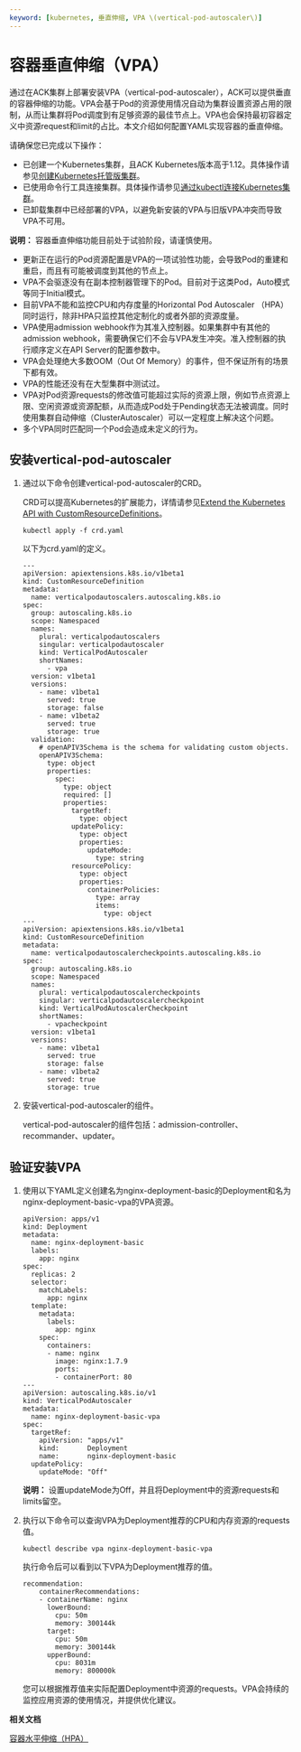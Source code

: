 ```yaml
---
keyword: [kubernetes, 垂直伸缩, VPA \(vertical-pod-autoscaler\)]
---
```


# 容器垂直伸缩（VPA）

通过在ACK集群上部署安装VPA（vertical-pod-autoscaler），ACK可以提供垂直的容器伸缩的功能。VPA会基于Pod的资源使用情况自动为集群设置资源占用的限制，从而让集群将Pod调度到有足够资源的最佳节点上。VPA也会保持最初容器定义中资源request和limit的占比。本文介绍如何配置YAML实现容器的垂直伸缩。

请确保您已完成以下操作：

-   已创建一个Kubernetes集群，且ACK Kubernetes版本高于1.12。具体操作请参见[创建Kubernetes托管版集群](/intl.zh-CN/Kubernetes集群用户指南/集群管理/创建集群/创建Kubernetes托管版集群.md)。
-   已使用命令行工具连接集群。具体操作请参见[通过kubectl连接Kubernetes集群](/intl.zh-CN/Kubernetes集群用户指南/集群管理/连接集群/通过kubectl连接Kubernetes集群.md)。
-   已卸载集群中已经部署的VPA，以避免新安装的VPA与旧版VPA冲突而导致VPA不可用。

**说明：** 容器垂直伸缩功能目前处于试验阶段，请谨慎使用。

-   更新正在运行的Pod资源配置是VPA的一项试验性功能，会导致Pod的重建和重启，而且有可能被调度到其他的节点上。
-   VPA不会驱逐没有在副本控制器管理下的Pod。目前对于这类Pod，Auto模式等同于Initial模式。
-   目前VPA不能和监控CPU和内存度量的Horizontal Pod Autoscaler （HPA）同时运行，除非HPA只监控其他定制化的或者外部的资源度量。
-   VPA使用admission webhook作为其准入控制器。如果集群中有其他的admission webhook，需要确保它们不会与VPA发生冲突。准入控制器的执行顺序定义在API Server的配置参数中。
-   VPA会处理绝大多数OOM（Out Of Memory）的事件，但不保证所有的场景下都有效。
-   VPA的性能还没有在大型集群中测试过。
-   VPA对Pod资源requests的修改值可能超过实际的资源上限，例如节点资源上限、空闲资源或资源配额，从而造成Pod处于Pending状态无法被调度。同时使用集群自动伸缩（ClusterAutoscaler）可以一定程度上解决这个问题。
-   多个VPA同时匹配同一个Pod会造成未定义的行为。

## 安装vertical-pod-autoscaler

1.  通过以下命令创建vertical-pod-autoscaler的CRD。

    CRD可以提高Kubernetes的扩展能力，详情请参见[Extend the Kubernetes API with CustomResourceDefinitions](https://kubernetes.io/docs/tasks/extend-kubernetes/custom-resources/custom-resource-definitions/)。

    ```
    kubectl apply -f crd.yaml
    ```

    以下为crd.yaml的定义。

    ```
    ---
    apiVersion: apiextensions.k8s.io/v1beta1
    kind: CustomResourceDefinition
    metadata:
      name: verticalpodautoscalers.autoscaling.k8s.io
    spec:
      group: autoscaling.k8s.io
      scope: Namespaced
      names:
        plural: verticalpodautoscalers
        singular: verticalpodautoscaler
        kind: VerticalPodAutoscaler
        shortNames:
          - vpa
      version: v1beta1
      versions:
        - name: v1beta1
          served: true
          storage: false
        - name: v1beta2
          served: true
          storage: true
      validation:
        # openAPIV3Schema is the schema for validating custom objects.
        openAPIV3Schema:
          type: object
          properties:
            spec:
              type: object
              required: []
              properties:
                targetRef:
                  type: object
                updatePolicy:
                  type: object
                  properties:
                    updateMode:
                      type: string
                resourcePolicy:
                  type: object
                  properties:
                    containerPolicies:
                      type: array
                      items:
                        type: object
    ---
    apiVersion: apiextensions.k8s.io/v1beta1
    kind: CustomResourceDefinition
    metadata:
      name: verticalpodautoscalercheckpoints.autoscaling.k8s.io
    spec:
      group: autoscaling.k8s.io
      scope: Namespaced
      names:
        plural: verticalpodautoscalercheckpoints
        singular: verticalpodautoscalercheckpoint
        kind: VerticalPodAutoscalerCheckpoint
        shortNames:
          - vpacheckpoint
      version: v1beta1
      versions:
        - name: v1beta1
          served: true
          storage: false
        - name: v1beta2
          served: true
          storage: true
    ```

2.  安装vertical-pod-autoscaler的组件。

    vertical-pod-autoscaler的组件包括：admission-controller、recommander、updater。




## 验证安装VPA

1.  使用以下YAML定义创建名为nginx-deployment-basic的Deployment和名为nginx-deployment-basic-vpa的VPA资源。

    ```
    apiVersion: apps/v1
    kind: Deployment
    metadata:
      name: nginx-deployment-basic
      labels:
        app: nginx
    spec:
      replicas: 2
      selector:
        matchLabels:
          app: nginx
      template:
        metadata:
          labels:
            app: nginx
        spec:
          containers:
          - name: nginx
            image: nginx:1.7.9
            ports:
            - containerPort: 80
    ---
    apiVersion: autoscaling.k8s.io/v1
    kind: VerticalPodAutoscaler
    metadata:
      name: nginx-deployment-basic-vpa
    spec:
      targetRef:
        apiVersion: "apps/v1"
        kind:       Deployment
        name:       nginx-deployment-basic
      updatePolicy:
        updateMode: "Off"
    ```

    **说明：** 设置updateMode为Off，并且将Deployment中的资源requests和limits留空。

2.  执行以下命令可以查询VPA为Deployment推荐的CPU和内存资源的requests值。

    ```
    kubectl describe vpa nginx-deployment-basic-vpa
    ```

    执行命令后可以看到以下VPA为Deployment推荐的值。

    ```
    recommendation:
        containerRecommendations:
        - containerName: nginx
          lowerBound:
            cpu: 50m
            memory: 300144k
          target:
            cpu: 50m
            memory: 300144k
          upperBound:
            cpu: 8031m
            memory: 800000k
    ```

    您可以根据推荐值来实际配置Deployment中资源的requests。VPA会持续的监控应用资源的使用情况，并提供优化建议。


**相关文档**  


[容器水平伸缩（HPA）](/intl.zh-CN/Kubernetes集群用户指南/弹性伸缩/容器水平伸缩（HPA）.md)


